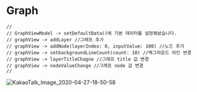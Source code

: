 # Graph

    //
    // GraphViewModel -> setDefaultData()에 기본 데이터를 설정해놨습니다. 
    // graphView -> addLayer //그래프 추가
    // graphView -> addNode(layerIndex: 0, inputValue: 100) //노드 추가
    // graphView -> setbackgroundLineCount(count: 10) //백그라운드 라인 변경
    // graphView -> layerTitleChagne //그래프 title 값 변경
    // graphView -> nodeValueChange //그래프 node 값 변경
    //

![KakaoTalk_Image_2020-04-27-18-50-58](https://user-images.githubusercontent.com/5820255/80358932-18397480-88b8-11ea-8d5f-025df3ed5fc4.png)
